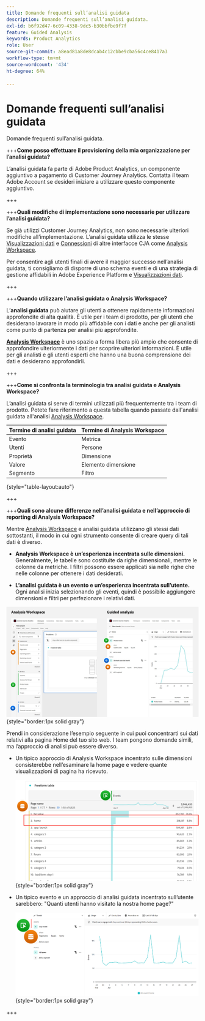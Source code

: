 ```yaml
---
title: Domande frequenti sull’analisi guidata
description: Domande frequenti sull’analisi guidata.
exl-id: b6f92d47-6c09-4338-9dc5-b30bbfbe9f7f
feature: Guided Analysis
keywords: Product Analytics
role: User
source-git-commit: a8ead81a8de8dcab4c12cbbe9cba56c4ce8417a3
workflow-type: tm+mt
source-wordcount: '434'
ht-degree: 64%

---
```


# Domande frequenti sull’analisi guidata

Domande frequenti sull’analisi guidata.

+++**Come posso effettuare il provisioning della mia organizzazione per l’analisi guidata?**

L’analisi guidata fa parte di Adobe Product Analytics, un componente aggiuntivo a pagamento di Customer Journey Analytics. Contatta il team Adobe Account se desideri iniziare a utilizzare questo componente aggiuntivo.

+++

+++**Quali modifiche di implementazione sono necessarie per utilizzare l’analisi guidata?**

Se già utilizzi Customer Journey Analytics, non sono necessarie ulteriori modifiche all’implementazione. L’analisi guidata utilizza le stesse [Visualizzazioni dati](../data-views/data-views.md) e [Connessioni](../connections/overview.md) di altre interfacce CJA come [Analysis Workspace](../analysis-workspace/home.md).

Per consentire agli utenti finali di avere il maggior successo nell’analisi guidata, ti consigliamo di disporre di uno schema eventi e di una strategia di gestione affidabili in Adobe Experience Platform e [Visualizzazioni dati](../data-views/data-views.md).

+++

+++**Quando utilizzare l’analisi guidata o Analysis Workspace?**

L’**analisi guidata** può aiutare gli utenti a ottenere rapidamente informazioni approfondite di alta qualità. È utile per i team di prodotto, per gli utenti che desiderano lavorare in modo più affidabile con i dati e anche per gli analisti come punto di partenza per analisi più approfondite.

**[Analysis Workspace](../analysis-workspace/home.md)** è uno spazio a forma libera più ampio che consente di approfondire ulteriormente i dati per scoprire ulteriori informazioni. È utile per gli analisti e gli utenti esperti che hanno una buona comprensione dei dati e desiderano approfondirli.

+++

+++**Come si confronta la terminologia tra analisi guidata e Analysis Workspace?**

L’analisi guidata si serve di termini utilizzati più frequentemente tra i team di prodotto. Potete fare riferimento a questa tabella quando passate dall&#39;analisi guidata all&#39;analisi [Analysis Workspace](../analysis-workspace/home.md).

| Termine di analisi guidata | Termine di Analysis Workspace |
| --- | --- |
| Evento | Metrica |
| Utenti | Persone |
| Proprietà | Dimensione |
| Valore | Elemento dimensione |
| Segmento | Filtro |

{style="table-layout:auto"}

+++

+++**Quali sono alcune differenze nell’analisi guidata e nell’approccio di reporting di Analysis Workspace?**

Mentre [Analysis Workspace](../analysis-workspace/home.md) e analisi guidata utilizzano gli stessi dati sottostanti, il modo in cui ogni strumento consente di creare query di tali dati è diverso.

* **Analysis Workspace è un’esperienza incentrata sulle dimensioni.** Generalmente, le tabelle sono costituite da righe dimensionali, mentre le colonne da metriche. I filtri possono essere applicati sia nelle righe che nelle colonne per ottenere i dati desiderati.

* **L’analisi guidata è un evento e un’esperienza incentrata sull’utente.** Ogni analisi inizia selezionando gli eventi, quindi è possibile aggiungere dimensioni e filtri per perfezionare i relativi dati.

![Analysis Workspace e viste di analisi guidate](assets/structure.png){style="border:1px solid gray"}

Prendi in considerazione l’esempio seguente in cui puoi concentrarti sui dati relativi alla pagina Home del tuo sito web. I team pongono domande simili, ma l’approccio di analisi può essere diverso.

* Un tipico approccio di Analysis Workspace incentrato sulle dimensioni consisterebbe nell’esaminare la home page e vedere quante visualizzazioni di pagina ha ricevuto.

  ![Approccio incentrato sulle dimensioni](assets/dimension-centered.png){style="border:1px solid gray"}

* Un tipico evento e un approccio di analisi guidata incentrato sull’utente sarebbero: &quot;Quanti utenti hanno visitato la nostra home page?&quot;

  ![Approccio incentrato sull’evento](assets/event-centered.png){style="border:1px solid gray"}

+++
